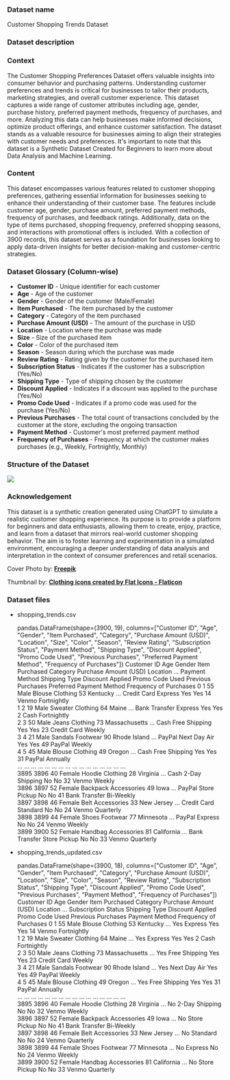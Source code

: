 ### Dataset name ###

Customer Shopping Trends Dataset

### Dataset description ###

### Context

The Customer Shopping Preferences Dataset offers valuable insights into consumer behavior and purchasing patterns. Understanding customer preferences and trends is critical for businesses to tailor their products, marketing strategies, and overall customer experience. This dataset captures a wide range of customer attributes including age, gender, purchase history, preferred payment methods, frequency of purchases, and more. Analyzing this data can help businesses make informed decisions, optimize product offerings, and enhance customer satisfaction. The dataset stands as a valuable resource for businesses aiming to align their strategies with customer needs and preferences. It's important to note that this dataset is a Synthetic Dataset Created for Beginners to learn more about Data Analysis and Machine Learning.

### Content

This dataset encompasses various features related to customer shopping preferences, gathering essential information for businesses seeking to enhance their understanding of their customer base. The features include customer age, gender, purchase amount, preferred payment methods, frequency of purchases, and feedback ratings. Additionally, data on the type of items purchased, shopping frequency, preferred shopping seasons, and interactions with promotional offers is included. With a collection of 3900 records, this dataset serves as a foundation for businesses looking to apply data-driven insights for better decision-making and customer-centric strategies.

### Dataset Glossary (Column-wise)

* <b>Customer ID</b> - Unique identifier for each customer
* <b>Age</b> - Age of the customer
* <b>Gender</b> - Gender of the customer (Male/Female)
* <b>Item Purchased</b> - The item purchased by the customer
* <b>Category</b> - Category of the item purchased
* <b>Purchase Amount (USD)</b> - The amount of the purchase in USD
* <b>Location</b> - Location where the purchase was made
* <b>Size</b> - Size of the purchased item
* <b>Color</b> - Color of the purchased item
* <b>Season</b> - Season during which the purchase was made
* <b>Review Rating</b> - Rating given by the customer for the purchased item
* <b>Subscription Status</b> - Indicates if the customer has a subscription (Yes/No)
* <b>Shipping Type</b> - Type of shipping chosen by the customer
* <b>Discount Applied</b> - Indicates if a discount was applied to the purchase (Yes/No)
* <b>Promo Code Used</b> - Indicates if a promo code was used for the purchase (Yes/No)
* <b>Previous Purchases</b> - The total count of transactions concluded by the customer at the store, excluding the ongoing transaction
* <b>Payment Method</b> - Customer's most preferred payment method
* <b>Frequency of Purchases</b> - Frequency at which the customer makes purchases (e.g., Weekly, Fortnightly, Monthly)

### Structure of the Dataset

![](https://i.imgur.com/6UEqejq.png)

### Acknowledgement

This dataset is a synthetic creation generated using ChatGPT to simulate a realistic customer shopping experience. Its purpose is to provide a platform for beginners and data enthusiasts, allowing them to create, enjoy, practice, and learn from a dataset that mirrors real-world customer shopping behavior. The aim is to foster learning and experimentation in a simulated environment, encouraging a deeper understanding of data analysis and interpretation in the context of consumer preferences and retail scenarios.

Cover Photo by: <b><a href="https://www.freepik.com/free-vector/hand-drawn-people-shopping-sale_12063508.htm#query=shopping%20cartoon&amp;position=7&amp;from_view=keyword&amp;track=ais">Freepik</a></b>

Thumbnail by: <b><a href="https://www.flaticon.com/free-icons/clothing">Clothing icons created by Flat Icons - Flaticon</a></b>

### Dataset files ###

- shopping_trends.csv

    pandas.DataFrame(shape=(3900, 19), columns=["Customer ID", "Age", "Gender", "Item Purchased", "Category", "Purchase Amount (USD)", "Location", "Size", "Color", "Season", "Review Rating", "Subscription Status", "Payment Method", "Shipping Type", "Discount Applied", "Promo Code Used", "Previous Purchases", "Preferred Payment Method", "Frequency of Purchases"])
              Customer ID  Age  Gender Item Purchased     Category  Purchase Amount (USD)       Location  ... Payment Method   Shipping Type Discount Applied  Promo Code Used Previous Purchases Preferred Payment Method Frequency of Purchases
        0               1   55    Male         Blouse     Clothing                   53         Kentucky  ...    Credit Card         Express              Yes              Yes                 14                Venmo              Fortnightly  
        1               2   19    Male        Sweater     Clothing                   64            Maine  ...  Bank Transfer         Express              Yes              Yes                  2                 Cash              Fortnightly  
        2               3   50    Male          Jeans     Clothing                   73    Massachusetts  ...           Cash   Free Shipping              Yes              Yes                 23          Credit Card                   Weekly  
        3               4   21    Male        Sandals     Footwear                   90     Rhode Island  ...         PayPal    Next Day Air              Yes              Yes                 49               PayPal                   Weekly  
        4               5   45    Male         Blouse     Clothing                   49           Oregon  ...           Cash   Free Shipping              Yes              Yes                 31               PayPal                 Annually  
        ...           ...  ...     ...            ...          ...                  ...              ...  ...            ...             ...              ...              ...                ...                  ...                      ...  
        3895         3896   40  Female         Hoodie     Clothing                   28         Virginia  ...           Cash  2-Day Shipping               No               No                 32                Venmo                   Weekly  
        3896         3897   52  Female       Backpack  Accessories                   49             Iowa  ...         PayPal    Store Pickup               No               No                 41        Bank Transfer                Bi-Weekly  
        3897         3898   46  Female           Belt  Accessories                   33       New Jersey  ...    Credit Card        Standard               No               No                 24                Venmo                Quarterly  
        3898         3899   44  Female          Shoes     Footwear                   77        Minnesota  ...         PayPal         Express               No               No                 24                Venmo                   Weekly  
        3899         3900   52  Female        Handbag  Accessories                   81       California  ...  Bank Transfer    Store Pickup               No               No                 33                Venmo                Quarterly

- shopping_trends_updated.csv

    pandas.DataFrame(shape=(3900, 18), columns=["Customer ID", "Age", "Gender", "Item Purchased", "Category", "Purchase Amount (USD)", "Location", "Size", "Color", "Season", "Review Rating", "Subscription Status", "Shipping Type", "Discount Applied", "Promo Code Used", "Previous Purchases", "Payment Method", "Frequency of Purchases"])
              Customer ID  Age  Gender Item Purchased     Category  Purchase Amount (USD)       Location  ... Subscription Status   Shipping Type Discount Applied  Promo Code Used Previous Purchases Payment Method Frequency of Purchases
        0               1   55    Male         Blouse     Clothing                   53         Kentucky  ...                 Yes         Express              Yes              Yes                 14          Venmo          Fortnightly  
        1               2   19    Male        Sweater     Clothing                   64            Maine  ...                 Yes         Express              Yes              Yes                  2           Cash          Fortnightly  
        2               3   50    Male          Jeans     Clothing                   73    Massachusetts  ...                 Yes   Free Shipping              Yes              Yes                 23    Credit Card               Weekly  
        3               4   21    Male        Sandals     Footwear                   90     Rhode Island  ...                 Yes    Next Day Air              Yes              Yes                 49         PayPal               Weekly  
        4               5   45    Male         Blouse     Clothing                   49           Oregon  ...                 Yes   Free Shipping              Yes              Yes                 31         PayPal             Annually  
        ...           ...  ...     ...            ...          ...                  ...              ...  ...                 ...             ...              ...              ...                ...            ...                  ...  
        3895         3896   40  Female         Hoodie     Clothing                   28         Virginia  ...                  No  2-Day Shipping               No               No                 32          Venmo               Weekly  
        3896         3897   52  Female       Backpack  Accessories                   49             Iowa  ...                  No    Store Pickup               No               No                 41  Bank Transfer            Bi-Weekly  
        3897         3898   46  Female           Belt  Accessories                   33       New Jersey  ...                  No        Standard               No               No                 24          Venmo            Quarterly  
        3898         3899   44  Female          Shoes     Footwear                   77        Minnesota  ...                  No         Express               No               No                 24          Venmo               Weekly  
        3899         3900   52  Female        Handbag  Accessories                   81       California  ...                  No    Store Pickup               No               No                 33          Venmo            Quarterly

